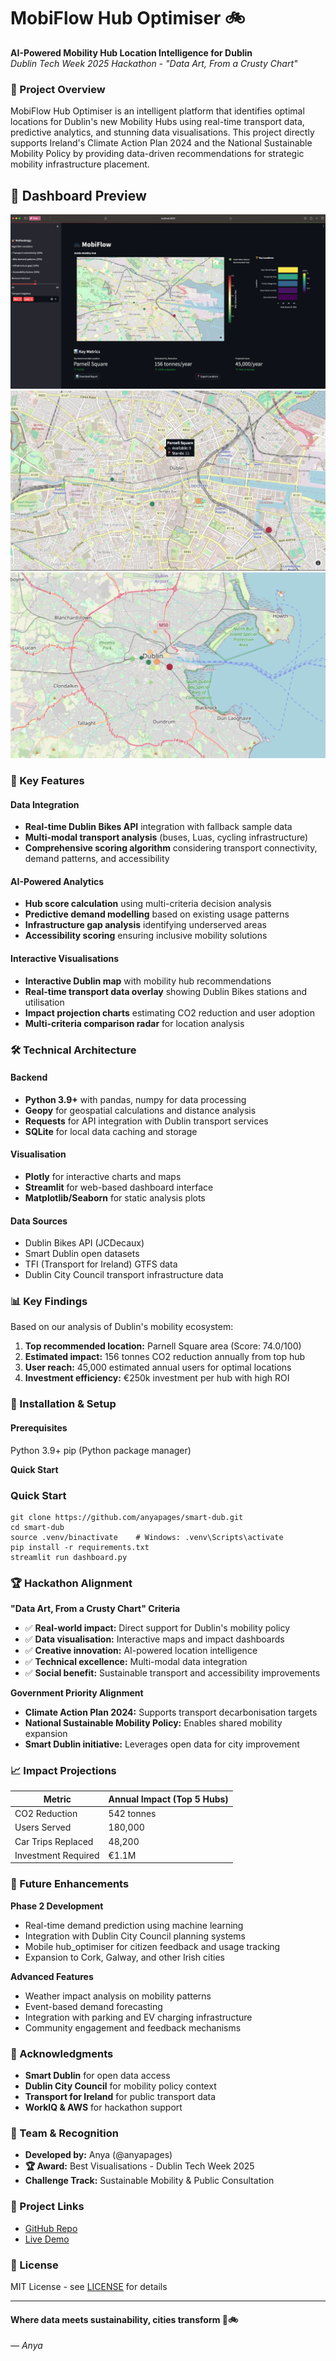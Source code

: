# MobiFlow Hub Optimiser 🚲

**AI-Powered Mobility Hub Location Intelligence for Dublin**  
*Dublin Tech Week 2025 Hackathon - "Data Art, From a Crusty Chart"*

### 🎯 Project Overview

MobiFlow Hub Optimiser is an intelligent platform that identifies optimal locations for Dublin's new Mobility Hubs using real-time transport data, predictive analytics, and stunning data visualisations. This project directly supports Ireland's Climate Action Plan 2024 and the National Sustainable Mobility Policy by providing data-driven recommendations for strategic mobility infrastructure placement.

## 📸 Dashboard Preview
![MobiFlow Dashboard Screenshot](dashboard.png)
![Map00](map00.png)
![Map01](map01.png)

### 🚀 Key Features

#### **Data Integration**
- **Real-time Dublin Bikes API** integration with fallback sample data
- **Multi-modal transport analysis** (buses, Luas, cycling infrastructure)
- **Comprehensive scoring algorithm** considering transport connectivity, demand patterns, and accessibility

#### **AI-Powered Analytics**
- **Hub score calculation** using multi-criteria decision analysis
- **Predictive demand modelling** based on existing usage patterns
- **Infrastructure gap analysis** identifying underserved areas
- **Accessibility scoring** ensuring inclusive mobility solutions

#### **Interactive Visualisations**
- **Interactive Dublin map** with mobility hub recommendations
- **Real-time transport data overlay** showing Dublin Bikes stations and utilisation
- **Impact projection charts** estimating CO2 reduction and user adoption
- **Multi-criteria comparison radar** for location analysis

### 🛠️ Technical Architecture

#### **Backend**
- **Python 3.9+** with pandas, numpy for data processing
- **Geopy** for geospatial calculations and distance analysis
- **Requests** for API integration with Dublin transport services
- **SQLite** for local data caching and storage

#### **Visualisation**
- **Plotly** for interactive charts and maps
- **Streamlit** for web-based dashboard interface
- **Matplotlib/Seaborn** for static analysis plots

#### **Data Sources**
- Dublin Bikes API (JCDecaux)
- Smart Dublin open datasets
- TFI (Transport for Ireland) GTFS data
- Dublin City Council transport infrastructure data

### 📊 Key Findings

Based on our analysis of Dublin's mobility ecosystem:

1. **Top recommended location:** Parnell Square area (Score: 74.0/100)
2. **Estimated impact:** 156 tonnes CO2 reduction annually from top hub
3. **User reach:** 45,000 estimated annual users for optimal locations
4. **Investment efficiency:** €250k investment per hub with high ROI

### 🚗 Installation & Setup

#### **Prerequisites**
Python 3.9+
pip (Python package manager)

**Quick Start**
### **Quick Start**
```` 
git clone https://github.com/anyapages/smart-dub.git
cd smart-dub
source .venv/binactivate    # Windows: .venv\Scripts\activate
pip install -r requirements.txt
streamlit run dashboard.py
````
### 🏆 Hackathon Alignment

**"Data Art, From a Crusty Chart" Criteria**
- ✅ **Real-world impact:** Direct support for Dublin's mobility policy
- ✅ **Data visualisation:** Interactive maps and impact dashboards
- ✅ **Creative innovation:** AI-powered location intelligence
- ✅ **Technical excellence:** Multi-modal data integration
- ✅ **Social benefit:** Sustainable transport and accessibility improvements

**Government Priority Alignment**
- **Climate Action Plan 2024:** Supports transport decarbonisation targets
- **National Sustainable Mobility Policy:** Enables shared mobility expansion
- **Smart Dublin initiative:** Leverages open data for city improvement

### 📈 Impact Projections

| Metric | Annual Impact (Top 5 Hubs) |
|--------|---------------------------|
| CO2 Reduction | 542 tonnes |
| Users Served | 180,000 |
| Car Trips Replaced | 48,200 |
| Investment Required | €1.1M |

### 🔄 Future Enhancements

**Phase 2 Development**
- Real-time demand prediction using machine learning
- Integration with Dublin City Council planning systems
- Mobile hub_optimiser for citizen feedback and usage tracking
- Expansion to Cork, Galway, and other Irish cities

**Advanced Features**
- Weather impact analysis on mobility patterns
- Event-based demand forecasting
- Integration with parking and EV charging infrastructure
- Community engagement and feedback mechanisms

### 🙏 Acknowledgments

- **Smart Dublin** for open data access
- **Dublin City Council** for mobility policy context
- **Transport for Ireland** for public transport data
- **WorkIQ & AWS** for hackathon support 

### 👥 Team & Recognition
- **Developed by:** Anya (@anyapages)
- **🏆 Award:** Best Visualisations - Dublin Tech Week 2025
- **Challenge Track:** Sustainable Mobility & Public Consultation 

### 🔗 Project Links
- [GitHub Repo](https://github.com/anyapages/smart-dub)
- [Live Demo](http://anya.works/)

### 📄 License
MIT License - see [LICENSE](LICENSE) for details

---
#### Where data meets sustainability, cities transform 🌱🚲
*— Anya* 
